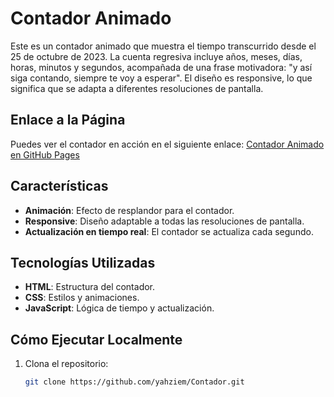 # Contador Animado

Este es un contador animado que muestra el tiempo transcurrido desde el 25 de octubre de 2023. La cuenta regresiva incluye años, meses, días, horas, minutos y segundos, acompañada de una frase motivadora: "y así siga contando, siempre te voy a esperar". El diseño es responsive, lo que significa que se adapta a diferentes resoluciones de pantalla.

## Enlace a la Página

Puedes ver el contador en acción en el siguiente enlace: [Contador Animado en GitHub Pages](https://yahziem.github.io/Contador/)

## Características

- **Animación**: Efecto de resplandor para el contador.
- **Responsive**: Diseño adaptable a todas las resoluciones de pantalla.
- **Actualización en tiempo real**: El contador se actualiza cada segundo.

## Tecnologías Utilizadas

- **HTML**: Estructura del contador.
- **CSS**: Estilos y animaciones.
- **JavaScript**: Lógica de tiempo y actualización.

## Cómo Ejecutar Localmente

1. Clona el repositorio:

   ```bash
   git clone https://github.com/yahziem/Contador.git

